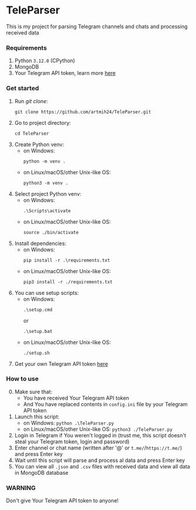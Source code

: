 # TeleParser

This is my project for parsing Telegram channels and chats and processing received data

### Requirements
1. Python `3.12.0` (CPython)
2. MongoDB
3. Your Telegram API token, learn more <a href='https://core.telegram.org/api#getting-started'>here</a>

### Get started
1. Run <i>git clone</i>: 
   ```
   git clone https://github.com/artmih24/TeleParser.git
   ```
2. Go to project directory: 
   ```
   cd TeleParser
   ```
3. Create Python venv:
   - on Windows: 
     ```
     python -m venv .
     ```
   - on Linux/macOS/other Unix-like OS: 
     ```
     python3 -m venv .
     ```
4. Select project Python venv:
   - on Windows: 
     ```
     .\Scripts\activate
     ```
   - on Linux/macOS/other Unix-like OS: 
     ```
     source ./bin/activate
     ```
5. Install dependencies:
   - on Windows: 
     ```
     pip install -r .\requirements.txt
     ```
   - on Linux/macOS/other Unix-like OS: 
     ```
     pip3 install -r ./requirements.txt
     ```
6. You can use setup scripts:
   - on Windows: 
     ```
     .\setup.cmd
     ```
     or
     ```
     .\setup.bat
     ```
   - on Linux/macOS/other Unix-like OS: 
     ```
     ./setup.sh
     ```
7. Get your own Telegram API token <a href='https://core.telegram.org/api#getting-started'>here</a>

### How to use
0. Make sure that:
   - You have received Your Telegram API token
   - And You have replaced contents in `config.ini` file by your Telegram API token
1. Launch this script:
   - on Windows: `python .\TeleParser.py`
   - on Linux/macOS/other Unix-like OS: `python3 ./TeleParser.py`
2. Login in Telegram if You weren't logged in (trust me, this script doesn't steal your Telegram token, login and password)
3. Enter channel or chat name (written after '@' or `t.me/`/`https://t.me/`) and press Enter key
4. Wait until this script will parse and process al data and press Enter key
5. You can view all `.json` and `.csv` files with received data and view all data in MongoDB database

### WARNING
Don't give Your Telegram API token to anyone!
